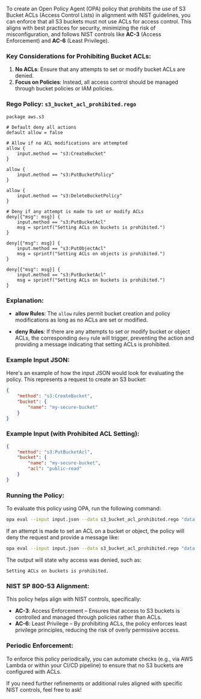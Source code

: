 To create an Open Policy Agent (OPA) policy that prohibits the use of S3 Bucket ACLs (Access Control Lists) in alignment with NIST guidelines, you can enforce that all S3 buckets must not use ACLs for access control. This aligns with best practices for security, minimizing the risk of misconfiguration, and follows NIST controls like **AC-3** (Access Enforcement) and **AC-6** (Least Privilege).

### Key Considerations for Prohibiting Bucket ACLs:
1. **No ACLs**: Ensure that any attempts to set or modify bucket ACLs are denied.
2. **Focus on Policies**: Instead, all access control should be managed through bucket policies or IAM policies.

### **Rego Policy: `s3_bucket_acl_prohibited.rego`**

```rego
package aws.s3

# Default deny all actions
default allow = false

# Allow if no ACL modifications are attempted
allow {
    input.method == "s3:CreateBucket"
}

allow {
    input.method == "s3:PutBucketPolicy"
}

allow {
    input.method == "s3:DeleteBucketPolicy"
}

# Deny if any attempt is made to set or modify ACLs
deny[{"msg": msg}] {
    input.method == "s3:PutBucketAcl"
    msg = sprintf("Setting ACLs on buckets is prohibited.")
}

deny[{"msg": msg}] {
    input.method == "s3:PutObjectAcl"
    msg = sprintf("Setting ACLs on objects is prohibited.")
}

deny[{"msg": msg}] {
    input.method == "s3:PutBucketAcl"
    msg = sprintf("Setting ACLs on buckets is prohibited.")
}
```

### **Explanation:**
- **allow Rules**: The `allow` rules permit bucket creation and policy modifications as long as no ACLs are set or modified.

- **deny Rules**: If there are any attempts to set or modify bucket or object ACLs, the corresponding `deny` rule will trigger, preventing the action and providing a message indicating that setting ACLs is prohibited.

### **Example Input JSON:**
Here's an example of how the input JSON would look for evaluating the policy. This represents a request to create an S3 bucket:

```json
{
    "method": "s3:CreateBucket",
    "bucket": {
        "name": "my-secure-bucket"
    }
}
```

### **Example Input (with Prohibited ACL Setting):**
```json
{
    "method": "s3:PutBucketAcl",
    "bucket": {
        "name": "my-secure-bucket",
        "acl": "public-read"
    }
}
```

### **Running the Policy:**
To evaluate this policy using OPA, run the following command:

```bash
opa eval --input input.json --data s3_bucket_acl_prohibited.rego "data.aws.s3.allow"
```

If an attempt is made to set an ACL on a bucket or object, the policy will deny the request and provide a message like:

```bash
opa eval --input input.json --data s3_bucket_acl_prohibited.rego "data.aws.s3.deny"
```

The output will state why access was denied, such as:

```
Setting ACLs on buckets is prohibited.
```

### **NIST SP 800-53 Alignment:**
This policy helps align with NIST controls, specifically:
- **AC-3**: Access Enforcement – Ensures that access to S3 buckets is controlled and managed through policies rather than ACLs.
- **AC-6**: Least Privilege – By prohibiting ACLs, the policy enforces least privilege principles, reducing the risk of overly permissive access.

### **Periodic Enforcement:**
To enforce this policy periodically, you can automate checks (e.g., via AWS Lambda or within your CI/CD pipeline) to ensure that no S3 buckets are configured with ACLs.

If you need further refinements or additional rules aligned with specific NIST controls, feel free to ask!
